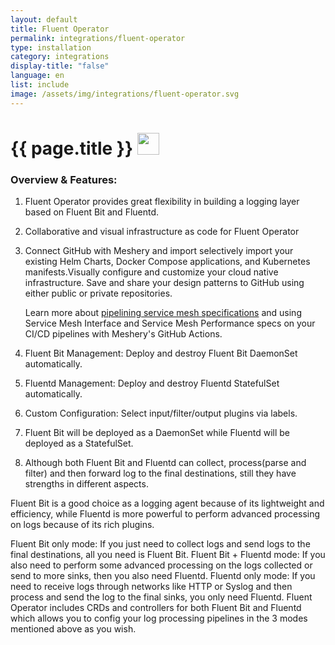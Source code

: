 ```yaml
---
layout: default
title: Fluent Operator
permalink: integrations/fluent-operator
type: installation
category: integrations
display-title: "false"
language: en
list: include
image: /assets/img/integrations/fluent-operator.svg
---
```


<h1>{{ page.title }} <img src="{{ page.image }}" style="width: 35px; height: 35px;" /></h1>


<!-- This needs replaced with the Category property, not the sub-category.
 #### Category: fluent-operator -->

### Overview & Features:
1. Fluent Operator provides great flexibility in building a logging layer based on Fluent Bit and Fluentd.

2. Collaborative and visual infrastructure as code for Fluent Operator

4. 
    Connect GitHub with Meshery and import selectively import your existing Helm Charts, Docker Compose applications, and Kubernetes manifests.Visually configure and customize your cloud native infrastructure.
    Save and share your design patterns to GitHub using either public or private repositories.



    Learn more about <a href="/blog/service-mesh-specifications/pipelining-service-mesh-specifications">pipelining service mesh specifications</a> and using Service Mesh Interface and Service Mesh Performance specs on your CI/CD pipelines with Meshery's GitHub Actions.



5. Fluent Bit Management: Deploy and destroy Fluent Bit DaemonSet automatically.

6. Fluentd Management: Deploy and destroy Fluentd StatefulSet automatically.

7. Custom Configuration: Select input/filter/output plugins via labels.

8. Fluent Bit will be deployed as a DaemonSet while Fluentd will be deployed as a StatefulSet. 

9. Although both Fluent Bit and Fluentd can collect, process(parse and filter) and then forward log to the final destinations, still they have strengths in different aspects.

Fluent Bit is a good choice as a logging agent because of its lightweight and efficiency, while Fluentd is more powerful to perform advanced processing on logs because of its rich plugins.

Fluent Bit only mode: If you just need to collect logs and send logs to the final destinations, all you need is Fluent Bit.
Fluent Bit + Fluentd mode: If you also need to perform some advanced processing on the logs collected or send to more sinks, then you also need Fluentd.
Fluentd only mode: If you need to receive logs through networks like HTTP or Syslog and then process and send the log to the final sinks, you only need Fluentd.
Fluent Operator includes CRDs and controllers for both Fluent Bit and Fluentd which allows you to config your log processing pipelines in the 3 modes mentioned above as you wish.

